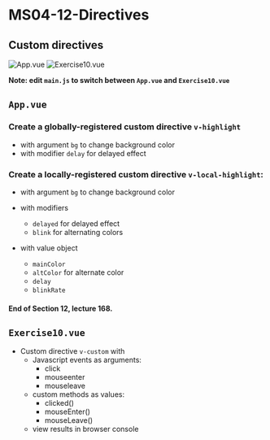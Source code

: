 # MS04-12-Directives
## Custom directives

![App.vue](../assets/a.png?raw=true)
![Exercise10.vue](../assets/b.png?raw=true)

**Note: edit `main.js` to switch between `App.vue` and `Exercise10.vue`**
## `App.vue`
### Create a globally-registered custom directive `v-highlight`
* with argument `bg` to change background color
* with modifier `delay` for delayed effect

### Create a locally-registered custom directive `v-local-highlight`:

* with argument `bg` to change background color

* with modifiers
	* `delayed` for delayed effect
	* `blink` for alternating colors

* with value object
	* `mainColor`
	* `altColor` for alternate color
	* `delay`
	* `blinkRate`

#### End of Section 12, lecture 168.

## `Exercise10.vue`
* Custom directive `v-custom` with
	* Javascript events as arguments:
		* click
		* mouseenter
		* mouseleave
	* custom methods as values:
		* clicked()
		* mouseEnter()
		* mouseLeave()
	* view results in browser console